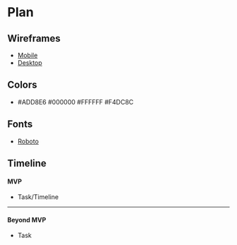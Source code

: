 # Plan

## Wireframes
* [Mobile](https://wireframe.cc/UMRXL2)
* [Desktop](https://wireframe.cc/CHjprm)

## Colors
* #ADD8E6 #000000 #FFFFFF #F4DC8C


## Fonts
* [Roboto](https://fonts.google.com/specimen/Roboto)

## Timeline

#### MVP

* Task/Timeline

---

#### Beyond MVP

* Task
